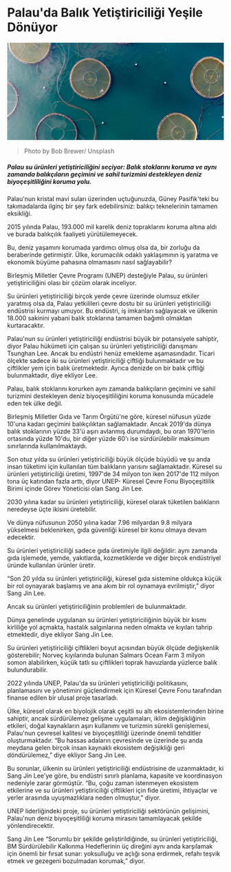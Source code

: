 ﻿# Palau'da Balık Yetiştiriciliği Yeşile Dönüyor


![GPhoto by Bob Brewer/ Unsplash](https://github.com/umutkenar/md-test/blob/main/news/Fish%20Farming%20Goes%20Green%20in%20Palau/image_01.jpg?raw=true)

> Photo by Bob Brewer/ Unsplash


##### Palau su ürünleri yetiştiriciliğini seçiyor: Balık stoklarını koruma ve aynı zamanda balıkçıların geçimini ve sahil turizmini destekleyen deniz biyoçeşitliliğini koruma yolu. 

Palau'nun kristal mavi suları üzerinden uçtuğunuzda, Güney Pasifik'teki bu takımadalarda ilginç bir şey fark edebilirsiniz: balıkçı teknelerinin tamamen eksikliği.

2015 yılında Palau, 193.000 mil karelik deniz topraklarını koruma altına aldı ve burada balıkçılık faaliyeti yürütülemeyecek.

Bu, deniz yaşamını korumada yardımcı olmuş olsa da, bir zorluğu da beraberinde getirmiştir. Ülke, korumacılık odaklı yaklaşımının iş yaratma ve ekonomik büyüme pahasına olmamasını nasıl sağlayabilir?

Birleşmiş Milletler Çevre Programı (UNEP) desteğiyle Palau, su ürünleri yetiştiriciliğini olası bir çözüm olarak inceliyor.

Su ürünleri yetiştiriciliği birçok yerde çevre üzerinde olumsuz etkiler yaratmış olsa da, Palau yetkilileri çevre dostu bir su ürünleri yetiştiriciliği endüstrisi kurmayı umuyor. Bu endüstri, iş imkanları sağlayacak ve ülkenin 18.000 sakinini yabani balık stoklarına tamamen bağımlı olmaktan kurtaracaktır.

Palau'nun su ürünleri yetiştiriciliği endüstrisi büyük bir potansiyele sahiptir, diyor Palau hükümeti için çalışan su ürünleri yetiştiriciliği danışmanı Tsunghan Lee. Ancak bu endüstri henüz emekleme aşamasındadır. Ticari ölçekte sadece iki su ürünleri yetiştiriciliği çiftliği bulunmaktadır ve bu çiftlikler yem için balık üretmektedir. Ayrıca denizde on bir balık çiftliği bulunmaktadır, diye ekliyor Lee.

Palau, balık stoklarını korurken aynı zamanda balıkçıların geçimini ve sahil turizmini destekleyen deniz biyoçeşitliliğini koruma konusunda mücadele eden tek ülke değil.

Birleşmiş Milletler Gıda ve Tarım Örgütü'ne göre, küresel nüfusun yüzde 10'una kadarı geçimini balıkçılıktan sağlamaktadır. Ancak 2019'da dünya balık stoklarının yüzde 33'ü aşırı avlanmış durumdaydı, bu oran 1970'lerin ortasında yüzde 10'du, bir diğer yüzde 60'ı ise sürdürülebilir maksimum sınırlarında kullanılmaktaydı.

Son otuz yılda su ürünleri yetiştiriciliği büyük ölçüde büyüdü ve şu anda insan tüketimi için kullanılan tüm balıkların yarısını sağlamaktadır. Küresel su ürünleri yetiştiriciliği üretimi, 1997'de 34 milyon ton iken 2017'de 112 milyon tona üç katından fazla arttı, diyor UNEP- Küresel Çevre Fonu Biyoçeşitlilik Birimi içinde Görev Yöneticisi olan Sang Jin Lee.

2030 yılına kadar su ürünleri yetiştiriciliği, küresel olarak tüketilen balıkların neredeyse üçte ikisini üretebilir.

Ve dünya nüfusunun 2050 yılına kadar 7.96 milyardan 9.8 milyara yükselmesi beklenirken, gıda güvenliği küresel bir konu olmaya devam edecektir.

Su ürünleri yetiştiriciliği sadece gıda üretimiyle ilgili değildir: aynı zamanda gıda işlemede, yemde, yakıtlarda, kozmetiklerde ve diğer birçok endüstriyel üründe kullanılan ürünler üretir.

“Son 20 yılda su ürünleri yetiştiriciliği, küresel gıda sistemine oldukça küçük bir rol oynayarak başlamış ve ana akım bir rol oynamaya evrilmiştir,” diyor Sang Jin Lee.

Ancak su ürünleri yetiştiriciliğinin problemleri de bulunmaktadır.

Dünya genelinde uygulanan su ürünleri yetiştiriciliğinin büyük bir kısmı kirliliğe yol açmakta, hastalık salgınlarına neden olmakta ve kıyıları tahrip etmektedir, diye ekliyor Sang Jin Lee.

Su ürünleri yetiştiriciliği çiftlikleri boyut açısından büyük ölçüde değişkenlik gösterebilir; Norveç kıyılarında bulunan Salmars Ocean Farm 3 milyon somon alabilirken, küçük tatlı su çiftlikleri toprak havuzlarda yüzlerce balık bulundurabilir.

2022 yılında UNEP, Palau'da su ürünleri yetiştiriciliği politikasını, planlamasını ve yönetimini güçlendirmek için Küresel Çevre Fonu tarafından finanse edilen bir ulusal proje tasarladı.

Ülke, küresel olarak en biyolojik olarak çeşitli su altı ekosistemlerinden birine sahiptir, ancak sürdürülemez gelişme uygulamaları, iklim değişikliğinin etkileri, doğal kaynakların aşırı kullanımı ve turizmin sürekli genişlemesi, Palau'nun çevresel kalitesi ve biyoçeşitliliği üzerinde önemli tehditler oluşturmaktadır. “Bu hassas adaların çevresinde ve üzerinde şu anda meydana gelen birçok insan kaynaklı ekosistem değişikliği geri döndürülemez,” diye ekliyor Sang Jin Lee.

Bu sorunlar, ülkenin su ürünleri yetiştiriciliği endüstrisine de uzanmaktadır, ki Sang Jin Lee'ye göre, bu endüstri sınırlı planlama, kapasite ve koordinasyon nedeniyle zarar görmüştür. “Bu, çoğu zaman istenmeyen ekosistem etkilerine ve su ürünleri yetiştiriciliği çiftlikleri için fide üretimi, ihtiyaçlar ve yerler arasında uyuşmazlıklara neden olmuştur,” diyor.

UNEP liderliğindeki proje, su ürünleri yetiştiriciliği sektörünün gelişimini, Palau'nun deniz biyoçeşitliliği koruma mirasını tamamlayacak şekilde yönlendirecektir.

Sang Jin Lee “Sorumlu bir şekilde geliştirildiğinde, su ürünleri yetiştiriciliği, BM Sürdürülebilir Kalkınma Hedeflerinin üç direğini aynı anda karşılamak için önemli bir fırsat sunar: yoksulluğu ve açlığı sona erdirmek, refahı teşvik etmek ve gezegeni bozulmadan korumak,” diyor.

